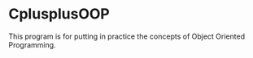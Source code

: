 # CplusplusOOP


This program is for putting in practice the concepts of Object Oriented Programming.
